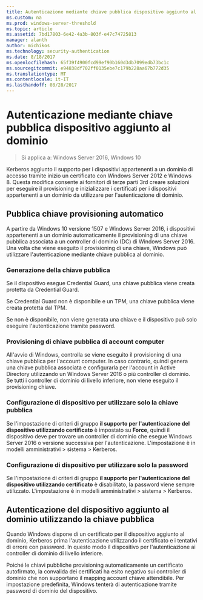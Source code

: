 ```yaml
---
title: Autenticazione mediante chiave pubblica dispositivo aggiunto al dominio
ms.custom: na
ms.prod: windows-server-threshold
ms.topic: article
ms.assetid: 7bd17803-6e42-4a3b-803f-e47c74725813
manager: alanth
author: michikos
ms.technology: security-authentication
ms.date: 8/18/2017
ms.openlocfilehash: 65f39f4900fcd99ef90b160d3db7099edb73bc1c
ms.sourcegitcommit: e94838df702ff0135ebe7c179b228aa67b772d35
ms.translationtype: MT
ms.contentlocale: it-IT
ms.lasthandoff: 08/28/2017
---
```

# <a name="domain-joined-device-public-key-authentication"></a>Autenticazione mediante chiave pubblica dispositivo aggiunto al dominio

>Si applica a: Windows Server 2016, Windows 10

Kerberos aggiunto il supporto per i dispositivi appartenenti a un dominio di accesso tramite inizio un certificato con Windows Server 2012 e Windows 8. Questa modifica consente ai fornitori di terze parti 3rd creare soluzioni per eseguire il provisioning e inizializzare i certificati per i dispositivi appartenenti a un dominio da utilizzare per l'autenticazione di dominio. 

## <a name="automatic-public-key-provisioning"></a>Pubblica chiave provisioning automatico

A partire da Windows 10 versione 1507 e Windows Server 2016, i dispositivi appartenenti a un dominio automaticamente il provisioning di una chiave pubblica associata a un controller di dominio (DC) di Windows Server 2016. Una volta che viene eseguito il provisioning di una chiave, Windows può utilizzare l'autenticazione mediante chiave pubblica al dominio.

### <a name="public-key-generation"></a>Generazione della chiave pubblica
Se il dispositivo esegue Credential Guard, una chiave pubblica viene creata protetta da Credential Guard. 

Se Credential Guard non è disponibile e un TPM, una chiave pubblica viene creata protetta dal TPM. 

Se non è disponibile, non viene generata una chiave e il dispositivo può solo eseguire l'autenticazione tramite password.

### <a name="provisioning-computer-account-public-key"></a>Provisioning di chiave pubblica di account computer
All'avvio di Windows, controlla se viene eseguito il provisioning di una chiave pubblica per l'account computer. In caso contrario, quindi genera una chiave pubblica associata e configurarla per l'account in Active Directory utilizzando un Windows Server 2016 o più controller di dominio. Se tutti i controller di dominio di livello inferiore, non viene eseguito il provisioning chiave.

### <a name="configuring-device-to-only-use-public-key"></a>Configurazione di dispositivo per utilizzare solo la chiave pubblica
Se l'impostazione di criteri di gruppo **il supporto per l'autenticazione del dispositivo utilizzando certificato** è impostato su **Force**, quindi il dispositivo deve per trovare un controller di dominio che esegue Windows Server 2016 o versione successiva per l'autenticazione. L'impostazione è in modelli amministrativi > sistema > Kerberos.

### <a name="configuring-device-to-only-use-password"></a>Configurazione di dispositivo per utilizzare solo la password
Se l'impostazione di criteri di gruppo **il supporto per l'autenticazione del dispositivo utilizzando certificato** è disabilitato, la password viene sempre utilizzato. L'impostazione è in modelli amministrativi > sistema > Kerberos.

## <a name="domain-joined-device-authentication-using-public-key"></a>Autenticazione del dispositivo aggiunto al dominio utilizzando la chiave pubblica
Quando Windows dispone di un certificato per il dispositivo aggiunto al dominio, Kerberos prima l'autenticazione utilizzando il certificato e i tentativi di errore con password. In questo modo il dispositivo per l'autenticazione ai controller di dominio di livello inferiore.

Poiché le chiavi pubbliche provisioning automaticamente un certificato autofirmato, la convalida dei certificati ha esito negativo sui controller di dominio che non supportano il mapping account chiave attendibile. Per impostazione predefinita, Windows tenterà di autenticazione tramite password di dominio del dispositivo.


